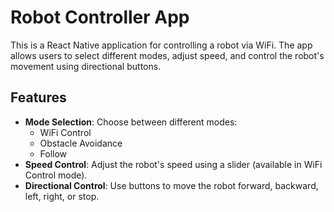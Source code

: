 # Robot Controller App

This is a React Native application for controlling a robot via WiFi. The app allows users to select different modes, adjust speed, and control the robot's movement using directional buttons.

## Features

- **Mode Selection**: Choose between different modes:
  - WiFi Control
  - Obstacle Avoidance
  - Follow
- **Speed Control**: Adjust the robot's speed using a slider (available in WiFi Control mode).
- **Directional Control**: Use buttons to move the robot forward, backward, left, right, or stop.